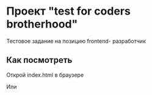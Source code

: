 # Проект "test for coders brotherhood"

Тестовое задание на позицию frontend- разработчик

## Как посмотреть

Открой index.html в браузере
 
Или